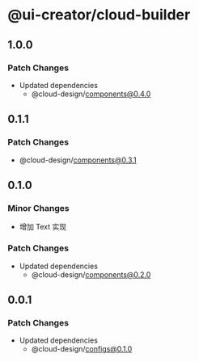 # @ui-creator/cloud-builder

## 1.0.0

### Patch Changes

- Updated dependencies
  - @cloud-design/components@0.4.0

## 0.1.1

### Patch Changes

- @cloud-design/components@0.3.1

## 0.1.0

### Minor Changes

- 增加 Text 实现

### Patch Changes

- Updated dependencies
  - @cloud-design/components@0.2.0

## 0.0.1

### Patch Changes

- Updated dependencies
  - @cloud-design/configs@0.1.0
